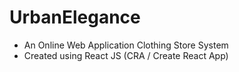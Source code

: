 # UrbanElegance

- An Online Web Application Clothing Store System
- Created using React JS (CRA / Create React App)
